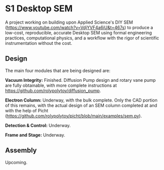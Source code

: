 # S1 Desktop SEM
A project working on building upon Applied Science's DIY SEM (https://www.youtube.com/watch?v=VdjYVF4a6iU&t=467s) to produce a low-cost, reproducible, accurate Desktop SEM using formal engineering practices, computational physics, and a workflow with the rigor of scientific instrumentation without the cost.

## Design

The main four modules that are being designed are:

**Vacuum Integrity:** Finished. Diffusion Pump design and rotary vane pump are fully obtainable, with more complete instructions at https://github.com/rolypolytoy/diffusion_pump.

**Electron Column:** Underway, with the bulk complete. Only the CAD portion of this remains, with the actual design of an SEM column completed at and with the help of Picht (https://github.com/rolypolytoy/picht/blob/main/examples/sem.py).

**Detection & Control:** Underway.

**Frame and Stage:** Underway.

## Assembly
Upcoming.

